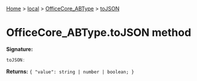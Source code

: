 [Home](./index) &gt; [local](local.md) &gt; [OfficeCore\_ABType](local.officecore_abtype.md) &gt; [toJSON](local.officecore_abtype.tojson.md)

# OfficeCore\_ABType.toJSON method


**Signature:**
```javascript
toJSON:
```
**Returns:** `{
            "value": string | number | boolean;
        }`

